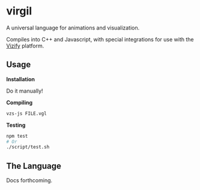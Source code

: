 # virgil

A universal language for animations and visualization.

Compiles into C++ and Javascript, with special integrations for use
with the [Vizify](https://git.corp.yahoo.com/lpstein/vizify) platform.

## Usage

**Installation**

Do it manually!

**Compiling**

```bash
vzs-js FILE.vgl
```

**Testing**

```bash
npm test
# Or
./script/test.sh
```

## The Language

Docs forthcoming.


